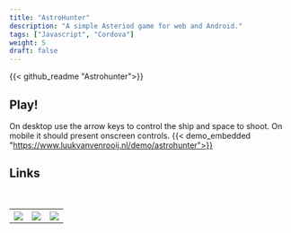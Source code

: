 ```yaml
---
title: "AstroHunter"
description: "A simple Asteriod game for web and Android."
tags: ["Javascript", "Cordova"]
weight: 5
draft: false
---
```


{{< github_readme "Astrohunter">}}

## Play!
On desktop use the arrow keys to control the ship and space to shoot. On mobile it should present onscreen controls.
{{< demo_embedded "https://www.luukvanvenrooij.nl/demo/astrohunter">}}

## Links
<br>
<table style="width:100%">
  <tr>
    <th style="text-align: center">
        <a title="Github" target="_blank" href="https://github.com/seriva/Astrohunter">
            <img src="/images/github_icon.png"  style="max-width:75px" />
        </a>
    </th>
    <th style="text-align: center">
        <a title="PlayStore" target="_blank" href="https://play.google.com/store/apps/details?id=com.astrohunter">
            <img src="/images/playstore_icon.png" style="max-width:75px" />
        </a>
    </th> 
    <th style="text-align: center">
        <a title="Download" target="_blank" href="https://github.com/seriva/Astrohunter/archive/master.zip">
            <img src="/images/download_icon.png" style="max-width:75px" />
        </a>
    </th>
  </tr>
</table>